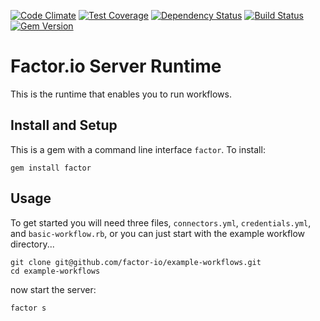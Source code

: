 [![Code Climate](https://codeclimate.com/github/factor-io/factor.png)](https://codeclimate.com/github/factor-io/factor)
[![Test Coverage](https://codeclimate.com/github/factor-io/factor/coverage.png)](https://codeclimate.com/github/factor-io/factor)
[![Dependency Status](https://gemnasium.com/factor-io/factor.svg)](https://gemnasium.com/factor-io/factor)
[![Build Status](https://travis-ci.org/factor-io/factor.svg)](https://travis-ci.org/factor-io/factor)
[![Gem Version](https://badge.fury.io/rb/factor.svg)](http://badge.fury.io/rb/factor)

Factor.io Server Runtime
==========
This is the runtime that enables you to run workflows.

## Install and Setup
This is a gem with a command line interface `factor`. To install:

    gem install factor

## Usage
To get started you will need three files, `connectors.yml`, `credentials.yml`, and `basic-workflow.rb`, or you can just start with the example workflow directory...

    git clone git@github.com/factor-io/example-workflows.git
    cd example-workflows

now start the server:

    factor s
